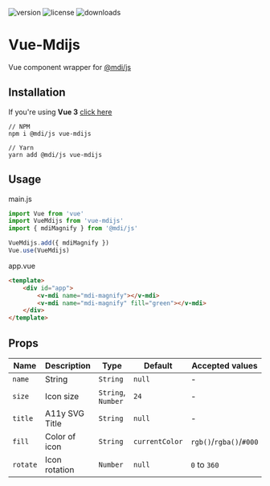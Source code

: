 ![version](https://img.shields.io/npm/v/vue-mdijs) ![license](https://img.shields.io/npm/l/vue-mdijs) ![downloads](https://img.shields.io/npm/dw/vue-mdijs)

# Vue-Mdijs
Vue component wrapper for [@mdi/js](https://www.npmjs.com/package/@mdi/js)

## Installation
If you're using **Vue 3** [click here](https://github.com/kholid060/vue-mdijs/tree/next)
```
// NPM
npm i @mdi/js vue-mdijs

// Yarn
yarn add @mdi/js vue-mdijs
```

## Usage
main.js
```js
import Vue from 'vue'
import VueMdijs from 'vue-mdijs'
import { mdiMagnify } from '@mdi/js'

VueMdijs.add({ mdiMagnify })
Vue.use(VueMdijs)
```
app.vue
```html
<template>
    <div id="app">
        <v-mdi name="mdi-magnify"></v-mdi>
        <v-mdi name="mdi-magnify" fill="green"></v-mdi>
    </div>
</template>
```

## Props

|  Name | Description | Type | Default | Accepted values |
|---|---|--- | --- | --- |
|`name`  | String  | `String` | `null`  | - |
|  `size` | Icon size  | `String`, `Number` | `24` | - |
| `title` | A11y SVG Title | `String` | `null` | - |
| `fill` | Color of icon | `String` | `currentColor` | `rgb()`/`rgba()`/`#000` |
| `rotate` | Icon rotation | `Number` | `null` | `0` to `360` |
